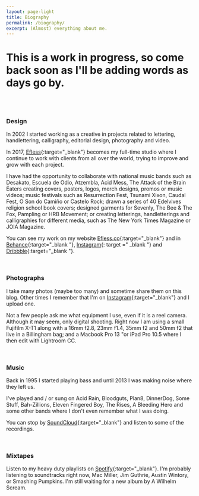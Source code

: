 ```yaml
---
layout: page-light
title: Biography
permalink: /biography/
excerpt: (Almost) everything about me.
---
```


# This is a work in progress, so come back soon as I'll be adding words as days go by.

<br><br>

### Design

In 2002 I started working as a creative in projects related to lettering, handlettering, calligraphy, editorial design, photography and video.

In 2017, [Efless](http://efless.co){:target="_blank"} becomes my full-time studio where I continue to work with clients from all over the world, trying to improve and grow with each project.

I have had the opportunity to collaborate with national music bands such as Desakato, Escuela de Odio, Atzembla, Acid Mess, The Attack of the Brain Eaters creating covers, posters, logos, merch designs, promos or music videos; music festivals such as Resurrection Fest, Tsunami Xixon, Caudal Fest, O Son do Camiño or Castelo Rock; drawn a series of 40 Edelvives religion school book covers; designed garments for Sevenly, The Bee & The Fox, Pampling or HRB Movement; or creating letterings, handletterings and calligraphies for different media, such as The New York Times Magazine or JOIA Magazine.

You can see my work on my website [Efless.co](http://efless.co){:target="_blank"} and in [Behance](http://behance.com/efless){:target="_blank "}, [Instagram](http://instagram.com/efless){: target =" _blank "} and [Dribbble](http://dribbble.com/efless){:target="_blank "}.

<br>

### Photographs

I take many photos (maybe too many) and sometime share them on this blog. Other times I remember that I'm on [Instagram](http://instagram.com/franvelas.co){:target="_blank"} and I upload one.

Not a few people ask me what equipment I use, even if it is a reel camera. Although it may seem, only digital shooting. Right now I am using a small Fujifilm X-T1 along with a 16mm f2.8, 23mm f1.4, 35mm f2 and 50mm f2 that live in a Billingham bag; and a Macbook Pro 13 "or iPad Pro 10.5 where I then edit with Lightroom CC.

<br>

### Music

Back in 1995 I started playing bass and until 2013 I was making noise where they left us.

I've played and / or sung on Acid Rain, Bloodguts, Plan8, DinnerDog, Some Stuff, Bah-Zillions, Eleven Fingered Boy, The Rises, A Bleeding Hero and some other bands where I don't even remember what I was doing.

You can stop by [SoundCloud](https://soundcloud.com/franvelasco/albums){:target="_blank"} and listen to some of the recordings.

<br>

### Mixtapes

Listen to my heavy duty playlists on [Spotify](https://open.spotify.com/user/efless?si=e_ZKjKO_S0uB5Ek6mhIWRA){:target="_blank"}.
I'm probably listening to soundtracks right now, Mac Miller, Jim Guthrie, Austin Wintory, or Smashing Pumpkins. I'm still waiting for a new album by A Wilhelm Scream.

